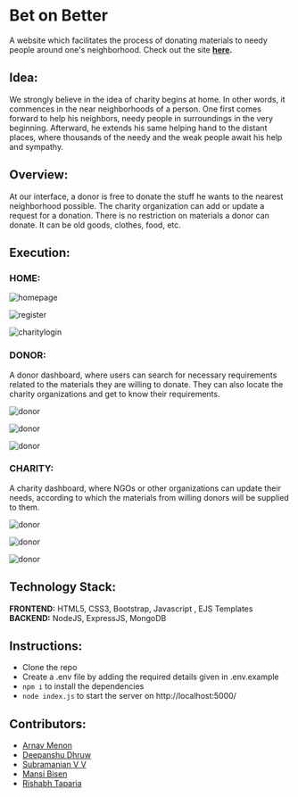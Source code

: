 # Bet on Better
A website which facilitates the process of donating materials to needy people around one's neighborhood. Check out the site **[here](https://bet-on-better.herokuapp.com/).**

## Idea:
We strongly believe in the idea of charity begins at home. In other words, it commences in the near neighborhoods of a person. One first comes forward to help his neighbors, needy people in surroundings in the very beginning. Afterward, he extends his same helping hand to the distant places, where thousands of the needy and the weak people await his help and sympathy. 

## Overview:
At our interface, a donor is free to donate the stuff he wants to the nearest neighborhood possible. The charity organization can add or update a request for a donation. There is no restriction on materials a donor can donate. It can be old goods, clothes, food, etc.

## Execution:
### HOME:  

<img src="./Screenshots/1.png" alt="homepage"/> <br> 

<img src="./Screenshots/8.png" alt="register"/>  <br>

<img src="./Screenshots/9.png" alt="charitylogin"/>  <br>  


### DONOR:
A donor dashboard, where users can search for necessary requirements related to the materials they are willing to donate. They can also locate the charity organizations and get to know their requirements.  
  
<img src="./Screenshots/5.png" alt="donor"/> <br>  

<img src="./Screenshots/6.png" alt="donor"/> <br>  

<img src="./Screenshots/7.png" alt="donor"/> <br>

### CHARITY:  
A charity dashboard, where NGOs or other organizations can update their needs, according to which the materials from willing donors will be supplied to them.  
   
<img src="./Screenshots/10.png" alt="donor"/> <br>  

<img src="./Screenshots/13.png" alt="donor"/> <br>  

<img src="./Screenshots/14.png" alt="donor"/> <br>  

## Technology Stack:
**FRONTEND:** HTML5, CSS3, Bootstrap, Javascript , EJS Templates  
**BACKEND:** NodeJS, ExpressJS, MongoDB

## Instructions: 
- Clone the repo
- Create a .env file by adding the required details given in .env.example 
- ```npm i``` to install the dependencies
- ```node index.js``` to start the server on http://localhost:5000/

## Contributors:
- [Arnav Menon](https://github.com/arnavmenon)
- [Deepanshu Dhruw](https://github.com/devblin)
- [Subramanian V V](https://github.com/subramanian-vv)
- [Mansi Bisen](https://github.com/Mansibisen)
- [Rishabh Taparia](https://github.com/rt1301)
